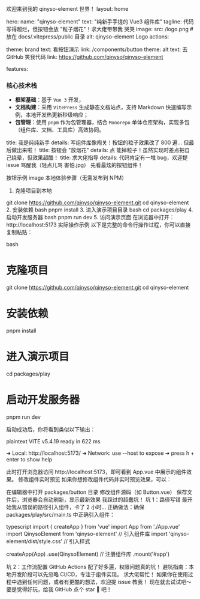 欢迎来到我的 qinyso-element 世界！
layout: home

hero:
name: "qinyso-element"
text: "纯新手手搓的 Vue3 组件库"
tagline: 代码写得超烂，但按钮会放 "粒子烟花"！求大佬带带我 哭哭
image:
src: /logo.png # 放在 docs/.vitepress/public 目录
alt: qinyso-element Logo
actions:

theme: brand
text: 看按钮演示
link: /components/button
theme: alt
text: 去 GitHub 笑我代码
link: https://github.com/qinyso/qinyso-element

features:
### 核心技术栈  
- **框架基础**：基于 `Vue 3` 开发，  
- **文档构建**：采用 `VitePress` 生成静态文档站点，支持 Markdown 快速编写示例，本地开发热更新秒级响应；  
- **包管理**：使用 `pnpm` 作为包管理器，结合 `Monorepo` 单体仓库架构，实现多包（组件库、文档、工具库）高效协同。  

title: 我是纯纯新手
details: 写组件库像闯关！按钮的粒子效果改了 800 遍... 但最后做出来啦！
title: 按钮会 "放烟花"
details: 点 <er-button /> 能掉粒子！虽然实现时差点把自己绕晕，但效果超酷！
title: 求大佬指导
details: 代码肯定有一堆 bug，欢迎提 issue 骂醒我（轻点儿骂 害怕.jpg）
先看最炫的按钮组件！

按钮示例
image
本地体验步骤（无需发布到 NPM）
1. 克隆项目到本地

git clone https://github.com/qinyso/qinyso-element.git
cd qinyso-element
2. 安装依赖
bash
pnpm install
3. 进入演示项目目录
bash
cd packages/play
4. 启动开发服务器
bash
pnpm run dev
5. 访问演示页面
在浏览器中打开：http://localhost:5173
实际操作示例
以下是完整的命令行操作过程，你可以直接复制粘贴：

bash
# 克隆项目
git clone https://github.com/qinyso/qinyso-element.git
cd qinyso-element

# 安装依赖
pnpm install

# 进入演示项目
cd packages/play

# 启动开发服务器
pnpm run dev

启动成功后，你将看到类似以下输出：

plaintext
  VITE v5.4.19  ready in 622 ms

  ➜  Local:   http://localhost:5173/
  ➜  Network: use --host to expose
  ➜  press h + enter to show help

此时打开浏览器访问 http://localhost:5173，即可看到 App.vue 中展示的组件效果。
修改组件实时预览
如果你想修改组件代码并实时预览效果，可以：

在编辑器中打开 packages/button 目录
修改组件源码（如 Button.vue）
保存文件后，浏览器会自动刷新，显示最新效果
我踩过的超蠢坑！
坑 1：路径写错
最开始我从错误的路径引入组件，卡了 2 小时...
正确做法：确保 packages/play/src/main.ts 中正确引入组件：

typescript
import { createApp } from 'vue'
import App from './App.vue'
import QinysoElement from 'qinyso-element' // 引入组件库
import 'qinyso-element/dist/style.css' // 引入样式

createApp(App)
  .use(QinysoElement) // 注册组件库
  .mount('#app')


坑 2：工作流配置
GitHub Actions 配了好多遍，权限问题真的坑！
避坑指南：本地开发阶段可以先忽略 CI/CD，专注于组件实现。
求大佬帮忙！
如果你在使用过程中遇到任何问题，或者有更酷的想法，欢迎提 issue 教我！
现在就去试试吧～ 要是觉得好玩，给我 GitHub 点个 star 🌟 吧！